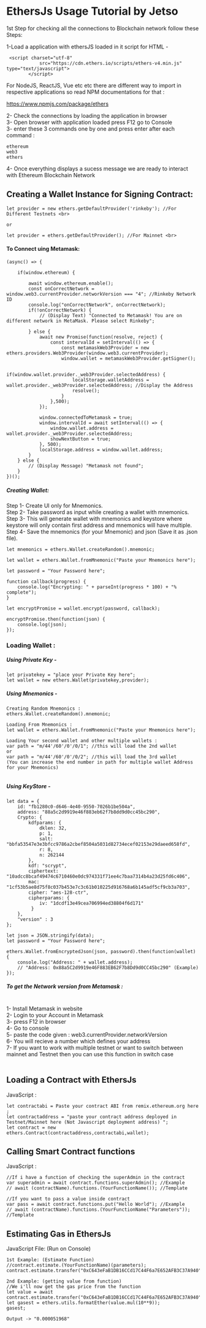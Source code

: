 # EthersJs Usage Tutorial by Jetso

1st Step for checking all the connections to Blockchain network follow these Steps:

1-Load a application with ethersJS loaded in it 
script for HTML - 
```
 <script charset="utf-8"
            src="https://cdn.ethers.io/scripts/ethers-v4.min.js" type="text/javascript">
        </script>
 ```
 For NodeJS, ReactJS, Vue etc etc there are different way to import in respective applications so read NPM documentations for that :
 
 https://www.npmjs.com/package/ethers
 
 
 2- Check the connections by loading the application in browser <br>
 3- Open browser with application loaded press F12 go to Console <br>
 3- enter these 3 commands one by one and press enter after each command : <br>
 ```
 ethereum 
 web3
 ethers
 ```
 4- Once everything displays a sucess message we are ready to interact with Ethereum Blockchain Network <br>

## Creating a Wallet Instance for Signing Contract:
```
let provider = new ethers.getDefaultProvider('rinkeby'); //For Different Testnets <br>

or

let provider = ethers.getDefaultProvider(); //For Mainnet <br>
```

#### To Connect uing Metamask:
    
    (async() => {

        if(window.ethereum) {

            await window.ethereum.enable();
            const onCorrectNetwork = window.web3.currentProvider.networkVersion === "4"; //Rinkeby Network ID
            console.log("onCorrectNetwork", onCorrectNetwork);
            if(!onCorrectNetwork) {
                // (Display Text) "Connected to Metamask! You are on different network in MetaMask. Please select Rinkeby";

            } else {
                await new Promise(function(resolve, reject) {
                    const intervalId = setInterval(() => {
                        const metamaskWeb3Provider = new ethers.providers.Web3Provider(window.web3.currentProvider);
                        window.wallet = metamaskWeb3Provider.getSigner();

                        if(window.wallet.provider._web3Provider.selectedAddress) {
                            localStorage.walletAddress = wallet.provider._web3Provider.selectedAddress; //Display the Address
                            resolve();
                        }
                    },500);           
                });
                
                window.connectedToMetamask = true;
                window.intervalId = await setInterval(() => {
                    window.wallet.address = wallet.provider._web3Provider.selectedAddress;
                    showNextButton = true;
                }, 500);
                localStorage.address = window.wallet.address;
            }
        } else {
            // (Display Message) "Metamask not found";
        }
    })();





##### Creating Wallet: <br>

Step 1- Create UI only for Mnemonics. <br>
Step 2- Take password as input while creating a wallet with mnemonics. <br>
Step 3- This will generate wallet with mnemonics and keystore where keystore will only contain first address and mnemonics will have multiple. <br>
Step 4- Save the mnemonics (for your Mnemonic) and json (Save it as .json file).

```
let mnemonics = ethers.Wallet.createRandom().mnemonic;

let wallet = ethers.Wallet.fromMnemonic("Paste your Mnemonics here");

let password = "Your Password here";

function callback(progress) {
    console.log("Encrypting: " + parseInt(progress * 100) + "% complete");
}

let encryptPromise = wallet.encrypt(password, callback);

encryptPromise.then(function(json) {
    console.log(json);
});
```



### Loading Wallet :

##### Using Private Key - <br>
```
let privatekey = "place your Private Key here";
let wallet = new ethers.Wallet(privatekey,provider); 
```

##### Using Mnemonics - <br>
```
Creating Random Mnemonics :
ethers.Wallet.createRandom().mnemonic;

Loading From Mnemonics :
let wallet = ethers.Wallet.fromMnemonic("Paste your Mnemonics here");

Loading Your second wallet and other multiple wallets :
var path = "m/44'/60'/0'/0/1"; //this will load the 2nd wallet
or
var path = "m/44'/60'/0'/0/2"; //this will load the 3rd wallet
(You can increase the end number in path for multiple wallet Address for your Mnemonics)


```

##### Using KeyStore - <br>
```
let data = {
    id: "fb1280c0-d646-4e40-9550-7026b1be504a",
    address: "88a5c2d9919e46f883eb62f7b8dd9d0cc45bc290",
    Crypto: {
        kdfparams: {
            dklen: 32,
            p: 1,
            salt: "bbfa53547e3e3bfcc9786a2cbef8504a5031d82734ecef02153e29daeed658fd",
            r: 8,
            n: 262144
        },
        kdf: "scrypt",
        ciphertext: "10adcc8bcaf49474c6710460e0dc974331f71ee4c7baa7314b4a23d25fd6c406",
        mac: "1cf53b5ae8d75f8c037b453e7c3c61b010225d916768a6b145adf5cf9cb3a703",
        cipher: "aes-128-ctr",
        cipherparams: {
            iv: "1dcdf13e49cea706994ed38804f6d171"
         }
    },
    "version" : 3
};

let json = JSON.stringify(data);
let password = "Your Password here";

ethers.Wallet.fromEncryptedJson(json, password).then(function(wallet) {
    console.log("Address: " + wallet.address);
    // "Address: 0x88a5C2d9919e46F883EB62F7b8Dd9d0CC45bc290" (Example)
});
```



##### To get the Network version from Metamask : <br> <br>
1- Install Metamask in website  <br>
2- Login to your Account in Metamask <br>
3- press F12 in browser <br>
4- Go to console  <br>
5- paste the code given : web3.currentProvider.networkVersion <br>
6- You will recieve a number which defines your address <br>
7- If you want to work with multiple testnet or want to switch between mainnet and Testnet then you can use this function in switch case <br> <br>



## Loading a Contract with EthersJs

JavaScript :

```
let contractabi = Paste your contract ABI from remix.ethereum.org here ;
let contractaddress = "paste your contract address deployed in Testnet/Mainnet here (Not Javascript deployment address) ";
let contract = new ethers.Contract(contractaddress,contractabi,wallet);
```


## Calling Smart Contract functions

JavaScript :
```
//If i have a function of checking the superAdmin in the contract
var superadmin = await contract.functions.superAdmin(); //Example
// await (contractName).functions.(YourFunctionName()); //Template

//If you want to pass a value inside contract
var pass = await contract.functions.put("Hello World"); //Example
// await (contractName).functions.(YourFunctionName("Parameters")); //Template

```


## Estimating Gas in EthersJs

JavaScript File: (Run on Console)<br>

```
1st Example: (Estimate Function)
//contract.estimate.(YourFunctionName)(parameters);
contract.estimate.transfer("0xC643eFaB1DB16CCd17C44F6a7E652AFB3C37A940",100000000000000000000); 

2nd Example: (getting value from function)
//We i'll now get the gas price from the function
let value = await contract.estimate.transfer("0xC643eFaB1DB16CCd17C44F6a7E652AFB3C37A940","100000000000000000000000000");
let gasest = ethers.utils.formatEther(value.mul(10**9)); 
gasest;

Output -> "0.000051968"

```
